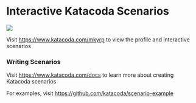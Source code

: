 # Interactive Katacoda Scenarios

[![](http://shields.katacoda.com/katacoda/mkyrp/count.svg)](https://www.katacoda.com/mkyrp "Get your profile on Katacoda.com")

Visit https://www.katacoda.com/mkyrp to view the profile and interactive scenarios

### Writing Scenarios
Visit https://www.katacoda.com/docs to learn more about creating Katacoda scenarios

For examples, visit https://github.com/katacoda/scenario-example
